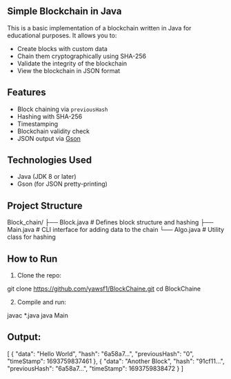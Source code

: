##  Simple Blockchain in Java

This is a basic implementation of a blockchain written in Java for educational purposes. It allows you to:

- Create blocks with custom data
- Chain them cryptographically using SHA-256
- Validate the integrity of the blockchain
- View the blockchain in JSON format


## Features

- Block chaining via `previousHash`
- Hashing with SHA-256
- Timestamping
- Blockchain validity check
- JSON output via [Gson](https://github.com/google/gson)


## Technologies Used

- Java (JDK 8 or later)
- Gson (for JSON pretty-printing)


##  Project Structure
Block_chain/
├── Block.java # Defines block structure and hashing
├── Main.java # CLI interface for adding data to the chain
└── Algo.java # Utility class for hashing


## How to Run

1. Clone the repo:

  git clone https://github.com/yawsf1/BlockChaine.git
  cd BlockChaine

2. Compile and run:

  javac *.java
  java Main

## Output:
[
 {
    "data": "Hello World",
    "hash": "6a58a7...",
    "previousHash": "0",
    "timeStamp": 1693759837461
  },
  {
    "data": "Another Block",
    "hash": "91cf11...",
    "previousHash": "6a58a7...",
    "timeStamp": 1693759838472
  }
]
